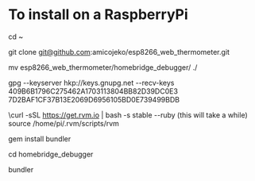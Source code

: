 # To install on a RaspberryPi

cd ~

git clone git@github.com:amicojeko/esp8266_web_thermometer.git

mv esp8266_web_thermometer/homebridge_debugger/ ./

gpg --keyserver hkp://keys.gnupg.net --recv-keys 409B6B1796C275462A1703113804BB82D39DC0E3 7D2BAF1CF37B13E2069D6956105BD0E739499BDB

\curl -sSL https://get.rvm.io | bash -s stable --ruby
(this will take a while)
source /home/pi/.rvm/scripts/rvm

gem install bundler



cd homebridge_debugger



bundler
